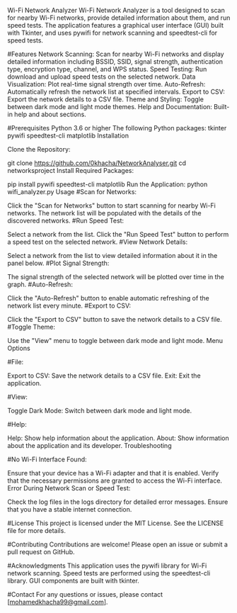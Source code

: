 Wi-Fi Network Analyzer
Wi-Fi Network Analyzer is a tool designed to scan for nearby Wi-Fi networks, provide detailed information about them, and run speed tests. The application features a graphical user interface (GUI) built with Tkinter, and uses pywifi for network scanning and speedtest-cli for speed tests.

#Features
Network Scanning: Scan for nearby Wi-Fi networks and display detailed information including BSSID, SSID, signal strength, authentication type, encryption type, channel, and WPS status.
Speed Testing: Run download and upload speed tests on the selected network.
Data Visualization: Plot real-time signal strength over time.
Auto-Refresh: Automatically refresh the network list at specified intervals.
Export to CSV: Export the network details to a CSV file.
Theme and Styling: Toggle between dark mode and light mode themes.
Help and Documentation: Built-in help and about sections.


#Prerequisites
Python 3.6 or higher
The following Python packages:
tkinter
pywifi
speedtest-cli
matplotlib
Installation

Clone the Repository:

git clone https://github.com/0khacha/NetworkAnalyser.git
cd networksproject
Install Required Packages:


pip install pywifi speedtest-cli matplotlib
Run the Application:
python wifi_analyzer.py
Usage
#Scan for Networks:

Click the "Scan for Networks" button to start scanning for nearby Wi-Fi networks.
The network list will be populated with the details of the discovered networks.
#Run Speed Test:

Select a network from the list.
Click the "Run Speed Test" button to perform a speed test on the selected network.
#View Network Details:

Select a network from the list to view detailed information about it in the panel below.
#Plot Signal Strength:

The signal strength of the selected network will be plotted over time in the graph.
#Auto-Refresh:

Click the "Auto-Refresh" button to enable automatic refreshing of the network list every minute.
#Export to CSV:

Click the "Export to CSV" button to save the network details to a CSV file.
#Toggle Theme:

Use the "View" menu to toggle between dark mode and light mode.
Menu Options

#File:

Export to CSV: Save the network details to a CSV file.
Exit: Exit the application.

#View:

Toggle Dark Mode: Switch between dark mode and light mode.

#Help:

Help: Show help information about the application.
About: Show information about the application and its developer.
Troubleshooting

#No Wi-Fi Interface Found:

Ensure that your device has a Wi-Fi adapter and that it is enabled.
Verify that the necessary permissions are granted to access the Wi-Fi interface.
Error During Network Scan or Speed Test:

Check the log files in the logs directory for detailed error messages.
Ensure that you have a stable internet connection.

#License
This project is licensed under the MIT License. See the LICENSE file for more details.

#Contributing
Contributions are welcome! Please open an issue or submit a pull request on GitHub.

#Acknowledgments
This application uses the pywifi library for Wi-Fi network scanning.
Speed tests are performed using the speedtest-cli library.
GUI components are built with tkinter.

#Contact
For any questions or issues, please contact [mohamedkhacha99@gmail.com].
